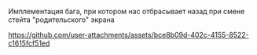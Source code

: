 Имплементация бага, при котором нас отбрасывает назад при смене стейта "родительского" экрана

https://github.com/user-attachments/assets/bce8b09d-402c-4155-8522-c1615fcf51ed

